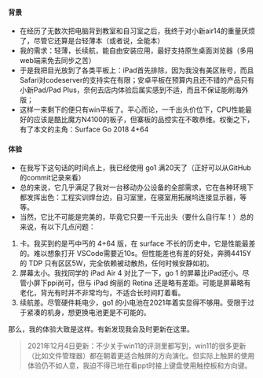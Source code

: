 #### 背景

* 在经历了无数次把电脑背到教室和自习室之后，我终于对小新air14的重量厌烦了，尽管它还算是台轻薄本（或者说，全能本）
* 我的需求：轻薄，长续航，能自由安装应用，最好支持原生桌面浏览器（多用web端来免去同步之苦）
* 于是我把目光放到了各类平板上：iPad首先排除，因为我没有美区账号，而且Safari对codeserver的支持实在有限；安卓平板在预算内且还不错的产品只有小新Pad/Pad Plus，奈何去店内体验后属实感到不适，而且不保证能刷海外版；
* 这样一来剩下的便只有win平板了。平心而论，一千出头价位下，CPU性能最好的应该是酷比魔方N4100的板子，但寨板的品控实在不敢恭维。权衡之下，有了本文的主角：Surface Go 2018 4+64

#### 体验

* 在我写下这句话的时间点上，我已经使用 go1 满20天了（正好可以从GitHub的commit记录来看）
* 总的来说，它几乎满足了我对一台移动办公设备的全部需求，它在各种环境下都发挥出色：工程实训焊台边，自习室里，在寝室用拓展坞连接显示器，等等。
* 当然，它比不可能是完美的，毕竟它只要一千元出头（要什么自行车！）总的来说，有以下几点问题：

1. 卡。我买到的是丐中丐的 4+64 版，在 surface 不长的历史中，它是性能最差的。难以想象打开 VSCode需要近10s。但性能差也有差的好处，奔腾4415Y的 TDP 只有区区5W，完全依赖被动散热，任何时候安静如初。
2. 屏幕太小。我找同学的 iPad Air 4 对比了一下，go 1 的屏幕比iPad还小。尽管小屏下ppi尚可，但与 iPad 绚丽的 Retina 还是略有差距。可能是屏幕略有老化，背光有时并不非常均匀，不适合长时间盯着看。
3. 续航差。尽管硬件耗电少，go1 的小电池在2021年着实显得不够用。受限于过于紧凑的机身，想更换电池更是不可能的。

那么，我的体验大致是这样。有新发现我会及时更新在这里。

> 2021年12月4日更新：不少关于win11的评测里都写到，win11的很多更新（比如文件管理器）都在朝着更适合触屏的方向演化。但实际上触屏的使用体验仍不如人意，我迫不得已地在看ppt时接上键盘使用触控板和方向键。
